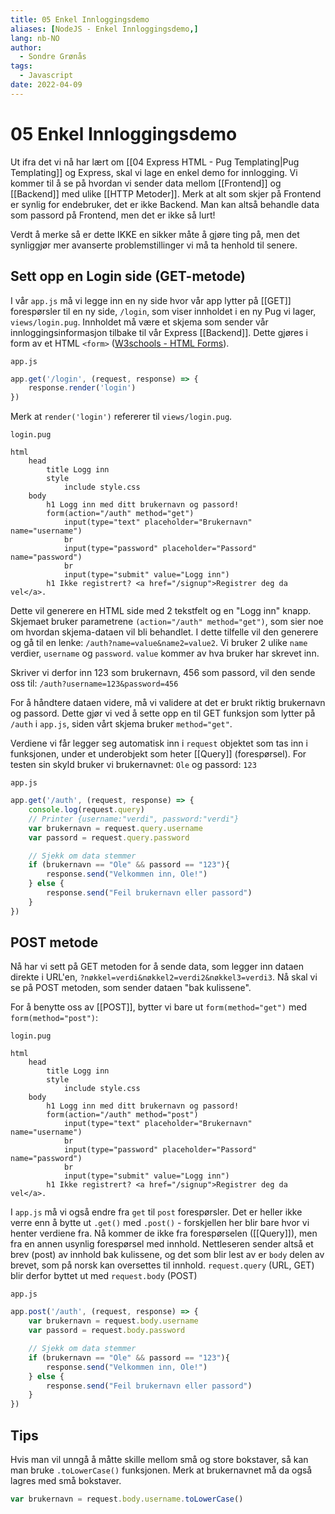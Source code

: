 ```yaml
---
title: 05 Enkel Innloggingsdemo
aliases: [NodeJS - Enkel Innloggingsdemo,]
lang: nb-NO
author:
  - Sondre Grønås
tags:
  - Javascript
date: 2022-04-09
---
```

# 05 Enkel Innloggingsdemo
Ut ifra det vi nå har lært om [[04 Express HTML - Pug Templating|Pug Templating]] og Express, skal vi lage en enkel demo for innlogging. Vi kommer til å se på hvordan vi sender data mellom [[Frontend]] og [[Backend]] med ulike [[HTTP Metoder]]. Merk at alt som skjer på Frontend er synlig for endebruker, det er ikke Backend. Man kan altså behandle data som passord på Frontend, men det er ikke så lurt!

Verdt å merke så er dette IKKE en sikker måte å gjøre ting på, men det synliggjør mer avanserte problemstillinger vi må ta henhold til senere.

## Sett opp en Login side (GET-metode)
I vår `app.js` må vi legge inn en ny side hvor vår app lytter på [[GET]] forespørsler til en ny side, `/login`, som viser innholdet i en ny Pug vi lager, `views/login.pug`. Innholdet må være et skjema som sender vår innloggingsinformasjon tilbake til vår Express [[Backend]]. Dette gjøres i form av et HTML `<form>` ([W3schools - HTML Forms](https://www.w3schools.com/html/html_forms.asp)).

`app.js`
```js
app.get('/login', (request, response) => {
	response.render('login')
})
```

Merk at `render('login')` refererer til `views/login.pug`.

`login.pug`
```pug
html
	head
		title Logg inn
		style
			include style.css
	body
		h1 Logg inn med ditt brukernavn og passord!
		form(action="/auth" method="get")
			input(type="text" placeholder="Brukernavn" name="username")
			br
			input(type="password" placeholder="Passord" name="password")
			br
			input(type="submit" value="Logg inn")
		h1 Ikke registrert? <a href="/signup">Registrer deg da vel</a>.
```

Dette vil generere en HTML side med 2 tekstfelt og en "Logg inn" knapp. Skjemaet bruker parametrene `(action="/auth" method="get")`, som sier noe om hvordan skjema-dataen vil bli behandlet. I dette tilfelle vil den generere og gå til en lenke: `/auth?name=value&name2=value2`. Vi bruker 2 ulike `name` verdier, `username` og `password`. `value` kommer av hva bruker har skrevet inn.

Skriver vi derfor inn 123 som brukernavn, 456 som passord, vil den sende oss til: `/auth?username=123&password=456`

For å håndtere dataen videre, må vi validere at det er brukt riktig brukernavn og passord. Dette gjør vi ved å sette opp en til GET funksjon som lytter på `/auth` i `app.js`, siden vårt skjema bruker `method="get"`.

Verdiene vi får legger seg automatisk inn i `request` objektet som tas inn i funksjonen, under et underobjekt som heter [[Query]] (forespørsel). For testen sin skyld bruker vi brukernavnet: `Ole` og passord: `123`

`app.js`
```js
app.get('/auth', (request, response) => {
	console.log(request.query)
	// Printer {username:"verdi", password:"verdi"}
	var brukernavn = request.query.username
	var passord = request.query.password

	// Sjekk om data stemmer
	if (brukernavn == "Ole" && passord == "123"){
		response.send("Velkommen inn, Ole!")
	} else {
		response.send("Feil brukernavn eller passord")
	}
})
```

## POST metode
Nå har vi sett på GET metoden for å sende data, som legger inn dataen direkte i URL'en, `?nøkkel=verdi&nøkkel2=verdi2&nøkkel3=verdi3`. Nå skal vi se på POST metoden, som sender dataen "bak kulissene".

For å benytte oss av [[POST]], bytter vi bare ut `form(method="get")` med `form(method="post")`:

`login.pug`
```pug
html
	head
		title Logg inn
		style
			include style.css
	body
		h1 Logg inn med ditt brukernavn og passord!
		form(action="/auth" method="post")
			input(type="text" placeholder="Brukernavn" name="username")
			br
			input(type="password" placeholder="Passord" name="password")
			br
			input(type="submit" value="Logg inn")
		h1 Ikke registrert? <a href="/signup">Registrer deg da vel</a>.
```

I `app.js` må vi også endre fra `get` til `post` forespørsler. Det er heller ikke verre enn å bytte ut `.get()` med `.post()` - forskjellen her blir bare hvor vi henter verdiene fra. Nå kommer de ikke fra forespørselen ([[Query]]), men fra en annen usynlig forespørsel med innhold. Nettleseren sender altså et brev (post) av innhold bak kulissene, og det som blir lest av er `body` delen av brevet, som på norsk kan oversettes til innhold. `request.query` (URL, GET) blir derfor byttet ut med `request.body` (POST)

`app.js`
```js
app.post('/auth', (request, response) => {
	var brukernavn = request.body.username
	var passord = request.body.password

	// Sjekk om data stemmer
	if (brukernavn == "Ole" && passord == "123"){
		response.send("Velkommen inn, Ole!")
	} else {
		response.send("Feil brukernavn eller passord")
	}
})
```

## Tips
Hvis man vil unngå å måtte skille mellom små og store bokstaver, så kan man bruke `.toLowerCase()` funksjonen. Merk at brukernavnet må da også lagres med små bokstaver.
```javascript
var brukernavn = request.body.username.toLowerCase()
```